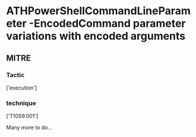 # ATHPowerShellCommandLineParameter -EncodedCommand parameter variations with encoded arguments

## MITRE

### Tactic
['execution']

### technique
['T1059.001']

Many more to do...
